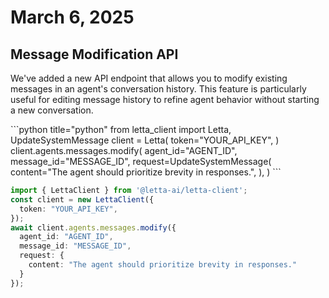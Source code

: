 # March 6, 2025

## Message Modification API

We've added a new API endpoint that allows you to modify existing messages in an agent's conversation history. This feature is particularly useful for editing message history to refine agent behavior without starting a new conversation.

<CodeBlocks>
  ```python title="python"
  from letta_client import Letta, UpdateSystemMessage
  client = Letta(
      token="YOUR_API_KEY",
  )
  client.agents.messages.modify(
      agent_id="AGENT_ID",
      message_id="MESSAGE_ID",
      request=UpdateSystemMessage(
          content="The agent should prioritize brevity in responses.",
      ),
  )
  ```

  ```typescript title="node.js"
  import { LettaClient } from '@letta-ai/letta-client';
  const client = new LettaClient({
    token: "YOUR_API_KEY",
  });
  await client.agents.messages.modify({
    agent_id: "AGENT_ID",
    message_id: "MESSAGE_ID",
    request: {
      content: "The agent should prioritize brevity in responses."
    }
  });
  ```
</CodeBlocks>
